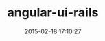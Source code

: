 ---
layout: post
title:  "angular-ui-rails"
repo:   "mikepinde/angular-ui-rails"
date:   2015-02-18 17:10:27
gemurl: https://github.com/mikepinde/angular-ui-rails/
---